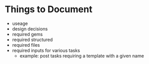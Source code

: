 Things to Document
==================

- useage
- design decisions
- required gems
- required structured
- required files
- required inputs for various tasks
  - example: post tasks requiring a template with a given name
